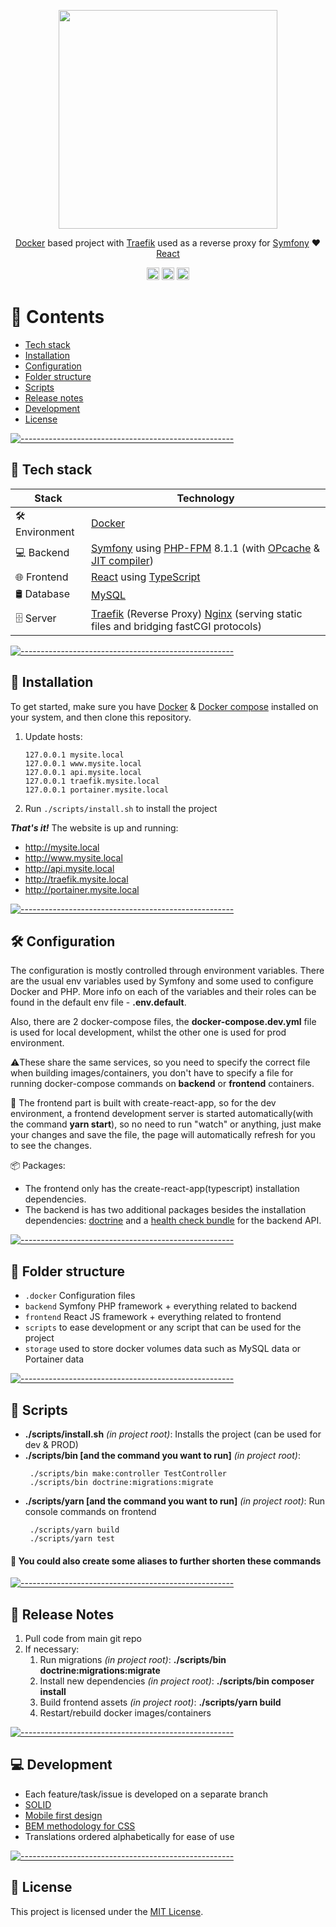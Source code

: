 <p align="center"><img src="https://miro.medium.com/max/1400/1*i0eA090ppYCs3-fzPjkzOA.png" width="350"></p>
<p align="center">
   <a href="https://www.docker.com" target="_blank">Docker</a>
   based project with
   <a href="https://github.com/traefik/traefik#readme" target="_blank">Traefik</a>
   used as a reverse proxy for 
   <a href="https://github.com/symfony/symfony#readme" target="_blank">Symfony</a>
   ♥️
   <a href="https://github.com/facebook/react#readme" target="_blank">React</a>
</p>
<p align="center">
<a href="https://github.com/tjackenpacken/taskbar-groups/issues"><img alt="Issues open" src="https://img.shields.io/github/issues-raw/5ergiu/docker-traefik-portainer-nginx-symfony-react?style=for-the-badge" height="20"/></a>
<a href="https://github.com/tjackenpacken/taskbar-groups/"><img alt="Last commit" src="https://img.shields.io/github/last-commit/5ergiu/docker-traefik-portainer-nginx-symfony-react?style=for-the-badge" height="20"/></a>
<a href="https://github.com/tjackenpacken/taskbar-groups/blob/master/LICENSE"><img alt="Latest version" src="https://img.shields.io/github/license/5ergiu/docker-traefik-portainer-nginx-symfony-react?style=for-the-badge" height="20"/></a>
</p>

📖 Contents
========

* [Tech stack](#-tech-stack)
* [Installation](#-installation)
* [Configuration](#-configuration)
* [Folder structure](#-folder-structure)
* [Scripts](#-scripts)
* [Release notes](#-release-notes)
* [Development](#-development)
* [License](#-license)

[![-----------------------------------------------------](https://user-images.githubusercontent.com/56088716/103312593-8a37ff80-49eb-11eb-91d3-75488e21a0a9.png)]()

## 🧰 Tech stack

| Stack           | Technology                                                                                                                                                                                                                                                           |
|-----------------|----------------------------------------------------------------------------------------------------------------------------------------------------------------------------------------------------------------------------------------------------------------------|
| 🛠️ Environment | [Docker](https://www.docker.com/)                                                                                                                                                                                                                                    |
| 💻 Backend      | [Symfony](https://symfony.com/) using [PHP-FPM](https://www.php.net/manual/en/install.fpm.php) 8.1.1 (with [OPcache](https://devdojo.com/bobbyiliev/how-to-speed-up-your-laravel-application-with-php-opcache) & [JIT compiler](https://kinsta.com/blog/php-8/#jit)) |
| 🌐 Frontend     | [React](https://reactjs.org/) using [TypeScript](https://www.typescriptlang.org/)                                                                                                                                                                                    |
| 🛢 Database     | [MySQL](https://www.mysql.com/)                                                                                                                                                                                                                                      |
| 🗄️ Server      | [Traefik](https://traefik.io/) (Reverse Proxy) [Nginx](https://www.nginx.com/) (serving static files and bridging fastCGI protocols)                                                                                                                                 |

[![-----------------------------------------------------](https://user-images.githubusercontent.com/56088716/103312593-8a37ff80-49eb-11eb-91d3-75488e21a0a9.png)]()

## 💾 Installation

To get started, make sure you have [Docker](https://docs.docker.com/desktop/#download-and-install) & [Docker compose](https://docs.docker.com/compose/install)
installed on your system, and then clone this repository.

1. Update hosts:
   ```
   127.0.0.1 mysite.local
   127.0.0.1 www.mysite.local
   127.0.0.1 api.mysite.local
   127.0.0.1 traefik.mysite.local
   127.0.0.1 portainer.mysite.local
   ```

2. Run `./scripts/install.sh` to install the project

***That's it!*** The website is up and running:
- http://mysite.local
- http://www.mysite.local
- http://api.mysite.local
- http://traefik.mysite.local
- http://portainer.mysite.local

[![-----------------------------------------------------](https://user-images.githubusercontent.com/56088716/103312593-8a37ff80-49eb-11eb-91d3-75488e21a0a9.png)]()

## 🛠️ Configuration

The configuration is mostly controlled through environment variables.
There are the usual env variables used by Symfony and some used to configure Docker and PHP.
More info on each of the variables and their roles can be found in the default env file - **.env.default**.

Also, there are 2 docker-compose files, the **docker-compose.dev.yml** file is used for local development, whilst
the other one is used for prod environment.

⚠️These share the same services, so you need to specify the correct file when building images/containers, you don't have to specify a file for running docker-compose commands
on **backend** or **frontend** containers.

🚨 The frontend part is built with create-react-app, so for the dev environment, a frontend development server is started automatically(with the command **yarn start**),
so no need to run "watch" or anything, just make your changes and save the file, the page will automatically refresh for you to see the changes.

📦 Packages:
* The frontend only has the create-react-app(typescript) installation dependencies.
* The backend is has two additional packages besides the installation dependencies: [doctrine](https://github.com/doctrine/orm#readme) and a [health check bundle](https://github.com/MacPaw/symfony-health-check-bundle#symfony-health-check-bundle) for the backend API.

[![-----------------------------------------------------](https://user-images.githubusercontent.com/56088716/103312593-8a37ff80-49eb-11eb-91d3-75488e21a0a9.png)]()

## 📁 Folder structure

- `.docker` Configuration files
- `backend` Symfony PHP framework + everything related to backend
- `frontend` React JS framework + everything related to frontend
- `scripts` to ease development or any script that can be used for the project
- `storage` used to store docker volumes data such as MySQL data or Portainer data

[![-----------------------------------------------------](https://user-images.githubusercontent.com/56088716/103312593-8a37ff80-49eb-11eb-91d3-75488e21a0a9.png)]()

## 📜 Scripts

- **./scripts/install.sh** *(in project root)*: Installs the project (can be used for dev & PROD)
- **./scripts/bin [and the command you want to run]** *(in project root)*:
  ```
   ./scripts/bin make:controller TestController
   ./scripts/bin doctrine:migrations:migrate
  ```
- **./scripts/yarn [and the command you want to run]** *(in project root)*: Run console commands on frontend
  ```
   ./scripts/yarn build
   ./scripts/yarn test
  ```

#### 🍪 You could also create some aliases to further shorten these commands

[![-----------------------------------------------------](https://user-images.githubusercontent.com/56088716/103312593-8a37ff80-49eb-11eb-91d3-75488e21a0a9.png)]()

## 📰 Release Notes

1. Pull code from main git repo
2. If necessary:
    1. Run migrations *(in project root)*: **./scripts/bin doctrine:migrations:migrate**
    2. Install new dependencies *(in project root)*: **./scripts/bin composer install**
    3. Build frontend assets *(in project root)*: **./scripts/yarn build**
    4. Restart/rebuild docker images/containers

[![-----------------------------------------------------](https://user-images.githubusercontent.com/56088716/103312593-8a37ff80-49eb-11eb-91d3-75488e21a0a9.png)]()

## 💻 Development

* Each feature/task/issue is developed on a separate branch
* [SOLID](https://geekflare.com/php-solid-principles/)
* [Mobile first design](https://medium.com/@Vincentxia77/what-is-mobile-first-design-why-its-important-how-to-make-it-7d3cf2e29d00)
* [BEM methodology for CSS](https://en.bem.info/methodology/)
* Translations ordered alphabetically for ease of use

[![-----------------------------------------------------](https://user-images.githubusercontent.com/56088716/103312593-8a37ff80-49eb-11eb-91d3-75488e21a0a9.png)]()

## 📄 License
This project is licensed under the [MIT License](https://github.com/5ergiu/docker-traefik-portainer-nginx-symfony-react/blob/main/LICENSE).
